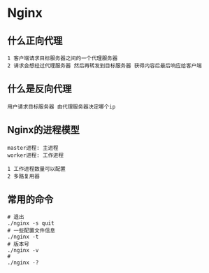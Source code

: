 # Nginx

## 什么正向代理
```
1 客户端请求目标服务器之间的一个代理服务器
2 请求会想经过代理服务器 然后再转发到目标服务器 获得内容后最后响应给客户端
```

## 什么是反向代理
```
用户请求目标服务器 由代理服务器决定哪个ip
```

## Nginx的进程模型
```
master进程: 主进程
worker进程: 工作进程

1 工作进程数量可以配置
2 多路复用器
```

## 常用的命令
```
# 退出
./nginx -s quit
# 一些配置文件信息
./nginx -t 
# 版本号
./nginx -v
# 
./nginx -?
```